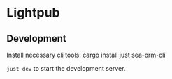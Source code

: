 # Lightpub

## Development

Install necessary cli tools: cargo install just sea-orm-cli

`just dev` to start the development server.
